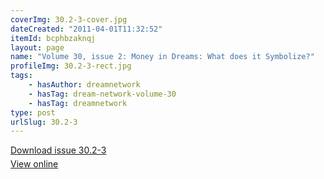 ```yaml
---
coverImg: 30.2-3-cover.jpg
dateCreated: "2011-04-01T11:32:52"
itemId: bcphbzaknqj
layout: page
name: "Volume 30, issue 2: Money in Dreams: What does it Symbolize?"
profileImg: 30.2-3-rect.jpg
tags:
    - hasAuthor: dreamnetwork
    - hasTag: dream-network-volume-30
    - hasTag: dreamnetwork
type: post
urlSlug: 30.2-3
---
```


<p style="margin-block-end: 5px; margin-block-start: 5px;"><a href="../files/pdfs/Volume_30/30.2-30.3_money.pdf" download="">Download issue 30.2-3</a></p><p style="margin-block-end: 5px; margin-block-start: 5px;"><a href="../files/pdfs/Volume_30/30.2-30.3_money.pdf">View online</a></p>
